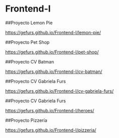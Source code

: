 # Frontend-I

##Proyecto Lemon Pie

https://gefurs.github.io/Frontend-I/lemon-pie/


##Proyecto Pet Shop

https://gefurs.github.io/Frontend-I/pet-shop/


##Proyecto CV Batman

https://gefurs.github.io/Frontend-I/cv-batman/


##Proyecto CV Gabriela Furs

https://gefurs.github.io/Frontend-I/cv-gabriela-furs/


##Proyecto CV Gabriela Furs

https://gefurs.github.io/Frontend-I/heroes/


##Proyecto Pizzería

https://gefurs.github.io/Frontend-I/pizzeria/


